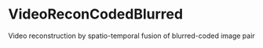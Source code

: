 # VideoReconCodedBlurred
Video reconstruction by spatio-temporal fusion of blurred-coded image pair
